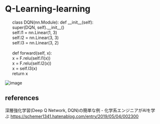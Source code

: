 # Q-Learning-learning

<ul>class DQN(nn.Module):
    def __init__(self):<br>
        super(DQN, self).__init__()<br>
        self.l1 = nn.Linear(1, 3)<br>
        self.l2 = nn.Linear(3, 3)<br>
        self.l3 = nn.Linear(3, 2)<br>
<br>
    def forward(self, x):<br>
        x = F.relu(self.l1(x))<br>
        x = F.relu(self.l2(x))<br>
        x = self.l3(x)<br>
        return x<br>
</ul>

![image](https://github.com/user-attachments/assets/a10a7ffb-bc8c-4387-b90f-c99bd086fa3f)


## references
深層強化学習(Deep Q Network, DQN)の簡単な例 - 化学系エンジニアがAIを学ぶ
https://schemer1341.hatenablog.com/entry/2019/05/04/002300
